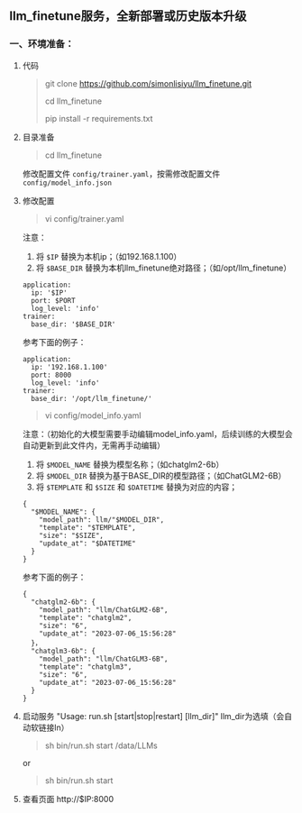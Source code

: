 
## llm_finetune服务，全新部署或历史版本升级

### 一、环境准备：
1. 代码
   > git clone https://github.com/simonlisiyu/llm_finetune.git
   > 
   > cd llm_finetune
   > 
   > pip install -r requirements.txt
2. 目录准备
   > cd llm_finetune

   修改配置文件 `config/trainer.yaml`，按需修改配置文件 `config/model_info.json`

3. 修改配置
   > vi config/trainer.yaml

   注意：

    1. 将 `$IP` 替换为本机ip；（如192.168.1.100）
    2. 将 `$BASE_DIR` 替换为本机llm_finetune绝对路径；（如/opt/llm_finetune）

   ``` 
   application: 
     ip: '$IP' 
     port: $PORT 
     log_level: 'info'
   trainer:
     base_dir: '$BASE_DIR'

   ``` 

   参考下面的例子：

   ``` 
   application:
     ip: '192.168.1.100'
     port: 8000
     log_level: 'info'
   trainer:
     base_dir: '/opt/llm_finetune/'

   ```

   > vi config/model_info.yaml

   注意：（初始化的大模型需要手动编辑model_info.yaml，后续训练的大模型会自动更新到此文件内，无需再手动编辑）

   1. 将 `$MODEL_NAME` 替换为模型名称；（如chatglm2-6b）
   2. 将 `$MODEL_DIR` 替换为基于BASE_DIR的模型路径；（如ChatGLM2-6B）
   3. 将 `$TEMPLATE` 和 `$SIZE` 和 `$DATETIME` 替换为对应的内容；

   ```
   {
     "$MODEL_NAME": {
       "model_path": llm/"$MODEL_DIR",
       "template": "$TEMPLATE",
       "size": "$SIZE",
       "update_at": "$DATETIME"
     }
   }
   ```

   参考下面的例子：

   ```
   {
     "chatglm2-6b": {
       "model_path": "llm/ChatGLM2-6B",
       "template": "chatglm2",
       "size": "6",
       "update_at": "2023-07-06_15:56:28"
     }，
     "chatglm3-6b": {
       "model_path": "llm/ChatGLM3-6B",
       "template": "chatglm3",
       "size": "6",
       "update_at": "2023-07-06_15:56:28"
     }
   }
   ```

5. 启动服务
   "Usage: run.sh [start|stop|restart] [llm_dir]"
   llm_dir为选填（会自动软链接ln）
   > sh bin/run.sh start /data/LLMs
   
   or
    
   > sh bin/run.sh start

7. 查看页面
   http://$IP:8000
